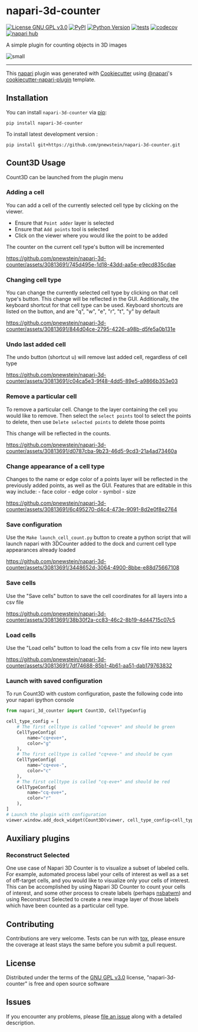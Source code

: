 # napari-3d-counter

[![License GNU GPL v3.0](https://img.shields.io/pypi/l/napari-3d-counter.svg?color=green)](https://github.com/pnewstein/napari-3d-counter/raw/main/LICENSE)
[![PyPI](https://img.shields.io/pypi/v/napari-3d-counter.svg?color=green)](https://pypi.org/project/napari-3d-counter)
[![Python Version](https://img.shields.io/pypi/pyversions/napari-3d-counter.svg?color=green)](https://python.org)
[![tests](https://github.com/pnewstein/napari-3d-counter/workflows/tests/badge.svg)](https://github.com/pnewstein/napari-3d-counter/actions)
[![codecov](https://codecov.io/gh/pnewstein/napari-3d-counter/branch/main/graph/badge.svg)](https://codecov.io/gh/pnewstein/napari-3d-counter)
[![napari hub](https://img.shields.io/endpoint?url=https://api.napari-hub.org/shields/napari-3d-counter)](https://napari-hub.org/plugins/napari-3d-counter)

A simple plugin for counting objects in 3D images

![small](https://github.com/pnewstein/napari-3d-counter/assets/30813691/9d524c31-f23b-4b34-bcb6-ec3bb415cdae)

----------------------------------

This [napari] plugin was generated with [Cookiecutter] using [@napari]'s [cookiecutter-napari-plugin] template.

<!--
Don't miss the full getting started guide to set up your new package:
https://github.com/napari/cookiecutter-napari-plugin#getting-started

and review the napari docs for plugin developers:
https://napari.org/stable/plugins/index.html
-->

## Installation

You can install `napari-3d-counter` via [pip]:

    pip install napari-3d-counter


To install latest development version :

    pip install git+https://github.com/pnewstein/napari-3d-counter.git


##  Count3D Usage

Count3D can be launched from the plugin menu

### Adding a cell

You can add a cell of the currently selected cell type by clicking on the viewer.

- Ensure that `Point adder` layer is selected
- Ensure that `Add points` tool is selected
- Click on the viewer where you would like the point to be added

The counter on the current cell type's button will be incremented



https://github.com/pnewstein/napari-3d-counter/assets/30813691/745d495e-1d18-43dd-aa5e-e9ecd835cdae


### Changing cell type

You can change the currently selected cell type by clicking on that cell type's
button. This change will be reflected in the GUI. Additionally, the keyboard
shortcut for that cell type can be used. Keyboard shortcuts are listed on the
button, and are "q", "w", "e", "r", "t", "y" by default


https://github.com/pnewstein/napari-3d-counter/assets/30813691/844d04ce-2795-4226-a98b-d5fe5a0b131e


### Undo last added cell

The undo button (shortcut u) will remove last added cell, regardless of
cell type


https://github.com/pnewstein/napari-3d-counter/assets/30813691/c04ca5e3-9f48-4dd5-89e5-a9866b353e03


### Remove a particular cell

To remove a particular cell. Change to the layer containing the cell you would
like to remove. Then select the `select points` tool to select the points to
delete, then use `Delete selected points` to delete those points

This change will be reflected in the counts.


https://github.com/pnewstein/napari-3d-counter/assets/30813691/d0787cba-9b23-46d5-9cd3-21a4ad73460a



### Change appearance of a cell type

Changes to the name or edge color of a points layer will be reflected in the
previously added points, as well as the GUI. Features that are editable in this way include:
    - face color
    - edge color
    - symbol
    - size


https://github.com/pnewstein/napari-3d-counter/assets/30813691/6c495270-d4c4-473e-9091-8d2e0f8e2764


### Save configuration

Use the `Make launch_cell_count.py` button to create a python script that will
launch napari with 3DCounter added to the dock and current cell type appearances
already loaded


https://github.com/pnewstein/napari-3d-counter/assets/30813691/3448652d-3064-4900-8bbe-e88d75667108


### Save cells

Use the "Save cells" button to save the cell coordinates for all layers into a
csv file


https://github.com/pnewstein/napari-3d-counter/assets/30813691/38b30f2a-cc83-46c2-8b19-4d44715c07c5


### Load cells

Use the "Load cells" button to load the cells from a csv file into new layers


https://github.com/pnewstein/napari-3d-counter/assets/30813691/7df74688-85b1-4b61-aa51-dab179763832


### Launch with saved configuration

To run Count3D with custom configuration, paste the following code into your napari ipython console

```python
from napari_3d_counter import Count3D, CellTypeConfig

cell_type_config = [
    # The first celltype is called "cq+eve+" and should be green
    CellTypeConfig(
        name="cq+eve+",
        color="g"
    ),
    # The first celltype is called "cq+eve-" and should be cyan
    CellTypeConfig(
        name="cq+eve-",
        color="c"
    ),
    # The first celltype is called "cq-eve+" and should be red
    CellTypeConfig(
        name="cq-eve+",
        color="r"
    ),
]
# Launch the plugin with configuration
viewer.window.add_dock_widget(Count3D(viewer, cell_type_config=cell_type_config))
```

##  Auxiliary plugins
### Reconstruct Selected
One use case of Napari 3D Counter is to visualize a subset of labeled cells.
For example, automated process label your cells of interest as well as a set of
off-target cells, and you would like to visualize only your cells of interest.
This can be accomplished by using Napari 3D Counter to count your cells of
interest, and some other process to create labels (perhaps
[nsbatwm](https://github.com/haesleinhuepf/napari-segment-blobs-and-things-with-membranes))
and using Reconstruct Selected to create a new image layer of those labels
which have been counted as a particular cell type.

## Contributing

Contributions are very welcome. Tests can be run with [tox], please ensure
the coverage at least stays the same before you submit a pull request.

## License

Distributed under the terms of the [GNU GPL v3.0] license,
"napari-3d-counter" is free and open source software

## Issues

If you encounter any problems, please [file an issue] along with a detailed description.

[napari]: https://github.com/napari/napari
[Cookiecutter]: https://github.com/audreyr/cookiecutter
[@napari]: https://github.com/napari
[MIT]: http://opensource.org/licenses/MIT
[BSD-3]: http://opensource.org/licenses/BSD-3-Clause
[GNU GPL v3.0]: http://www.gnu.org/licenses/gpl-3.0.txt
[GNU LGPL v3.0]: http://www.gnu.org/licenses/lgpl-3.0.txt
[Apache Software License 2.0]: http://www.apache.org/licenses/LICENSE-2.0
[Mozilla Public License 2.0]: https://www.mozilla.org/media/MPL/2.0/index.txt
[cookiecutter-napari-plugin]: https://github.com/napari/cookiecutter-napari-plugin

[file an issue]: https://github.com/pnewstein/napari-3d-counter/issues

[napari]: https://github.com/napari/napari
[tox]: https://tox.readthedocs.io/en/latest/
[pip]: https://pypi.org/project/pip/
[PyPI]: https://pypi.org/
